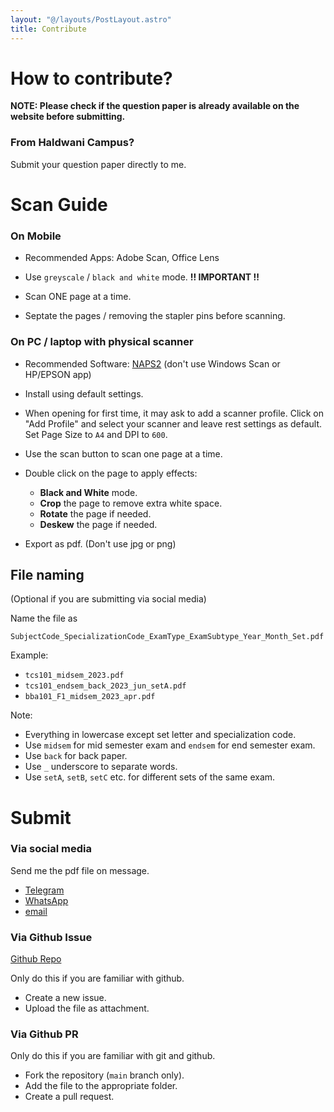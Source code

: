 ```yaml
---
layout: "@/layouts/PostLayout.astro"
title: Contribute
---
```


# How to contribute?

**NOTE: Please check if the question paper is already available on the website
before submitting.**

### From Haldwani Campus?

Submit your question paper directly to me.

# Scan Guide

### On Mobile

- Recommended Apps: Adobe Scan, Office Lens

- Use `greyscale` / `black and white` mode. **!! IMPORTANT !!**

- Scan ONE page at a time.

- Septate the pages / removing the stapler pins before scanning.

### On PC / laptop with physical scanner

- Recommended Software: [NAPS2](https://www.naps2.com/) (don't use Windows Scan
  or HP/EPSON app)

- Install using default settings.

- When opening for first time, it may ask to add a scanner profile. Click on
  "Add Profile" and select your scanner and leave rest settings as default. Set
  Page Size to `A4` and DPI to `600`.

- Use the scan button to scan one page at a time.

- Double click on the page to apply effects:

  - **Black and White** mode.
  - **Crop** the page to remove extra white space.
  - **Rotate** the page if needed.
  - **Deskew** the page if needed.

- Export as pdf. (Don't use jpg or png)

## File naming

(Optional if you are submitting via social media)

Name the file as

`SubjectCode_SpecializationCode_ExamType_ExamSubtype_Year_Month_Set.pdf`

Example:

- `tcs101_midsem_2023.pdf`
- `tcs101_endsem_back_2023_jun_setA.pdf`
- `bba101_F1_midsem_2023_apr.pdf`

Note:

- Everything in lowercase except set letter and specialization code.
- Use `midsem` for mid semester exam and `endsem` for end semester exam.
- Use `back` for back paper.
- Use `_` underscore to separate words.
- Use `setA`, `setB`, `setC` etc. for different sets of the same exam.

# Submit

### Via social media

Send me the pdf file on message.

- [Telegram](https://t.me/mglsj)
- [WhatsApp](https://wa.me/9412130016)
- [email](mailto:lakshyajeetjalal@duck.com)

### Via Github Issue

[Github Repo](https://github.com/gehuhaldwani/pyqs)

Only do this if you are familiar with github.

- Create a new issue.
- Upload the file as attachment.

### Via Github PR

Only do this if you are familiar with git and github.

- Fork the repository (`main` branch only).
- Add the file to the appropriate folder.
- Create a pull request.
